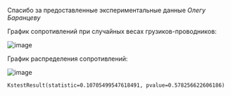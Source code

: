 Спасибо за предоставленные экспериментальные данные _Олегу Баранцеву_

График сопротивлений при случайных весах грузиков-проводников: 

![image](https://user-images.githubusercontent.com/90413780/167444903-3d68f042-ce2f-436a-9e42-f88dd3d43b2e.png)

График распределения сопротивлений:

![image](https://user-images.githubusercontent.com/90413780/167444937-e673c6ce-0001-4886-b613-be039b8edf0c.png)

    KstestResult(statistic=0.10705499547618491, pvalue=0.578256622606186)
